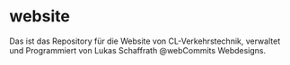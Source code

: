 # website
Das ist das Repository für die Website von CL-Verkehrstechnik, verwaltet und Programmiert von Lukas Schaffrath @webCommits Webdesigns. 

